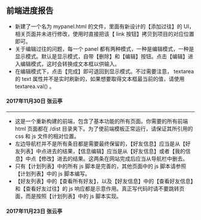 ## 前端进度报告

* 新建了一个名为 mypanel.html 的文件，里面有新设计的【添加过往】的 UI，相关页面并未进行修改，使用时直接把该【 link 按钮】拷贝到项目的对应位置即可。
* 关于编辑过往的问题，每一个 panel 都有两种模式，一种是编辑模式，一种是显示模式。默认是显示模式，自带【删除】和【编辑】按钮。点击【编辑】进入编辑模式，这时会转换成文本框以供输入。
* 在编辑模式下，点击【完成】即可退回到显示模式。不过需要注意， textarea 的 text 属性并不是实时刷新的，如果想要取得文本框最当前的值，请使用 textarea.val() 。

#### 2017年11月30日 张云亭

------



* 这是一个重新构建的前端，包含了基本功能的所有页面。你需要的所有前端 html 页面都在 /dist 目录夹下。为了使前端模板正常运行，请保证其所引用的 css 和 js 文件的相对位置。
* 左边导航栏并不是所有条目都是需要最终保留的，【好友信息】应当是从【好友列表】中点进去的结果，【信息编辑】应当是从【好友信息】或者【我的信息】中点【修改】进去的结果。这两条在网站完成后应当从导航栏中删去。
* 只有【计划列表】中的所有 js 脚本是完善的，其他页面中的 js 脚本请参照 【计划列表】中的 js 脚本编写。
* 【好友列表】中的【查看所有好友】，以及【好友信息】中的【查看好友信息】和【查看好友过往】的 js 响应都是示意作用。真正写代码时请不要跳转页面，而是按照【计划列表】中的 js 脚本实现。



#### 2017年11月23日 张云亭

